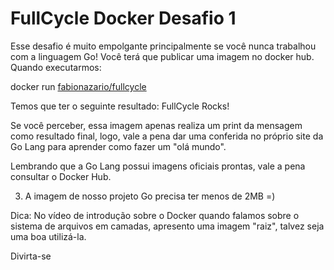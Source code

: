 # FullCycle Docker Desafio 1

Esse desafio é muito empolgante principalmente se você nunca trabalhou com a linguagem Go!
Você terá que publicar uma imagem no docker hub. Quando executarmos:

docker run [fabionazario/fullcycle](https://hub.docker.com/r/fabionazario/fullcycle)

Temos que ter o seguinte resultado: FullCycle Rocks!

Se você perceber, essa imagem apenas realiza um print da mensagem como resultado final, logo, vale a pena dar uma conferida no próprio site da Go Lang para aprender como fazer um "olá mundo".

Lembrando que a Go Lang possui imagens oficiais prontas, vale a pena consultar o Docker Hub.

3) A imagem de nosso projeto Go precisa ter menos de 2MB =)

Dica: No vídeo de introdução sobre o Docker quando falamos sobre o sistema de arquivos em camadas, apresento uma imagem "raiz", talvez seja uma boa utilizá-la.

Divirta-se
